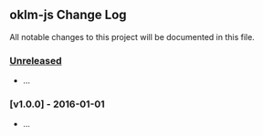 ## oklm-js Change Log

All notable changes to this project will be documented in this file.

### [Unreleased][unreleased]

- ...

### [v1.0.0] - 2016-01-01

- ...

[unreleased]: https://github.com//oklm-js/compare/v1.0.0...HEAD
[v0.0.1]: https://github.com//oklm-js/compare/v0.0.0...v1.0.0
